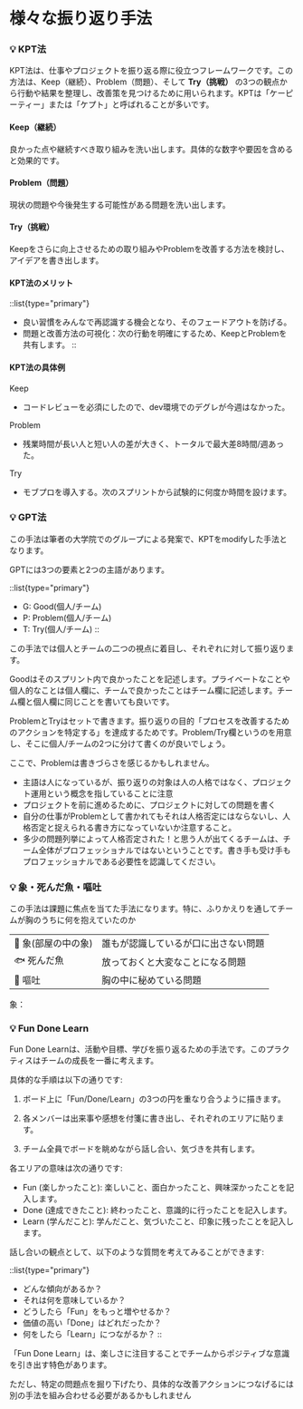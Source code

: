# 様々な振り返り手法

### :bulb: KPT法

KPT法は、仕事やプロジェクトを振り返る際に役立つフレームワークです。この方法は、Keep（継続）、Problem（問題）、そして **Try（挑戦）** の3つの観点から行動や結果を整理し、改善策を見つけるために用いられます。KPTは「ケーピーティー」または「ケプト」と呼ばれることが多いです。


#### Keep（継続）

良かった点や継続すべき取り組みを洗い出します。具体的な数字や要因を含めると効果的です。

#### Problem（問題）

現状の問題や今後発生する可能性がある問題を洗い出します。

#### Try（挑戦）

Keepをさらに向上させるための取り組みやProblemを改善する方法を検討し、アイデアを書き出します。

#### KPT法のメリット

::list{type="primary"}
- 良い習慣をみんなで再認識する機会となり、そのフェードアウトを防げる。
- 問題と改善方法の可視化：次の行動を明確にするため、KeepとProblemを共有します。
::

#### KPT法の具体例

Keep
- コードレビューを必須にしたので、dev環境でのデグレが今週はなかった。

Problem
- 残業時間が長い人と短い人の差が大きく、トータルで最大差8時間/週あった。

Try
- モブプロを導入する。次のスプリントから試験的に何度か時間を設けます。



### :bulb: GPT法

この手法は筆者の大学院でのグループによる発案で、KPTをmodifyした手法となります。

GPTには3つの要素と2つの主語があります。

::list{type="primary"}
- G: Good(個人/チーム)
- P: Problem(個人/チーム)
- T: Try(個人/チーム)
::

この手法では個人とチームの二つの視点に着目し、それぞれに対して振り返ります。

Goodはそのスプリント内で良かったことを記述します。プライベートなことや個人的なことは個人欄に、チームで良かったことはチーム欄に記述します。チーム欄と個人欄に同じことを書いても良いです。

ProblemとTryはセットで書きます。振り返りの目的「プロセスを改善するためのアクションを特定する」を達成するためです。Problem/Try欄というのを用意し、そこに個人/チームの2つに分けて書くのが良いでしょう。

ここで、Problemは書きづらさを感じるかもしれません。
- 主語は人になっているが、振り返りの対象は人の人格ではなく、プロジェクト運用という概念を指していることに注意
- プロジェクトを前に進めるために、プロジェクトに対しての問題を書く
- 自分の仕事がProblemとして書かれてもそれは人格否定にはならないし、人格否定と捉えられる書き方になっていないか注意すること。
- 多少の問題列挙によって人格否定された！と思う人が出てくるチームは、チーム全体がプロフェッショナルではないということです。書き手も受け手もプロフェッショナルである必要性を認識してください。


### :bulb: 象・死んだ魚・嘔吐

この手法は課題に焦点を当てた手法になります。特に、ふりかえりを通してチームが胸のうちに何を抱えていたのか

|||
|---|---|
|🐘 象(部屋の中の象)|誰もが認識しているが口に出さない問題|
|🐟 死んだ魚|放っておくと大変なことになる問題|
|🤮 嘔吐|胸の中に秘めている問題|


象：




### :bulb: Fun Done Learn

Fun Done Learnは、活動や目標、学びを振り返るための手法です。このプラクティスはチームの成長を一番に考えます。

具体的な手順は以下の通りです:

1. ボード上に「Fun/Done/Learn」の3つの円を重なり合うように描きます。

2. 各メンバーは出来事や感想を付箋に書き出し、それぞれのエリアに貼ります。

3. チーム全員でボードを眺めながら話し合い、気づきを共有します。

各エリアの意味は次の通りです:

- Fun (楽しかったこと): 楽しいこと、面白かったこと、興味深かったことを記入します。
- Done (達成できたこと): 終わったこと、意識的に行ったことを記入します。
- Learn (学んだこと): 学んだこと、気づいたこと、印象に残ったことを記入します。

話し合いの観点として、以下のような質問を考えてみることができます:

::list{type="primary"}
- どんな傾向があるか？
- それは何を意味しているか？
- どうしたら「Fun」をもっと増やせるか？
- 価値の高い「Done」はどれだったか？
- 何をしたら「Learn」につながるか？
::

「Fun Done Learn」は、楽しさに注目することでチームからポジティブな意識を引き出す特色があります。

ただし、特定の問題点を掘り下げたり、具体的な改善アクションにつなげるには別の手法を組み合わせる必要があるかもしれません


<!-- TODO: YWTや構成例, 5のなぜを書く -->

<!-- ### :bulb: 5つのなぜ

この手法はある出来事から潜在的に問題となっている点や良い行い・慣習などを発見するための手法です。
 -->



<!-- ### :bulb: YWT -->


<!-- ## レトロスペクティブの構成例

3スプリントに1度：象・死んだ魚・嘔吐

レトロ: GPT ->　5つのなぜ -->



